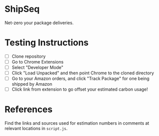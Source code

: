 ShipSeq
===
Net-zero your package deliveries.

# Testing Instructions
- [ ] Clone repository
- [ ] Go to Chrome Extensions
- [ ] Select "Developer Mode"
- [ ] Click "Load Unpacked" and then point Chrome to the cloned directory
- [ ] Go to your Amazon orders, and click "Track Package" for one being shipped by Amazon
- [ ] Click link from extension to go offset your estimated carbon usage!

# References
Find the links and sources used for estimation numbers in comments at relevant locations in `script.js`.
